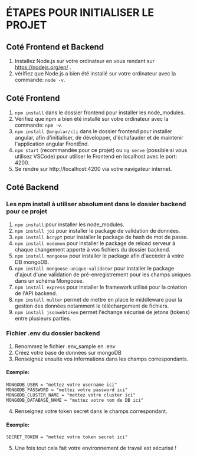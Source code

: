 # ÉTAPES POUR INITIALISER LE PROJET

## Coté Frontend et Backend

1. Installez Node.js sur votre ordinateur en vous rendant sur https://nodejs.org/en/ .
2. vérifiez que Node.js a bien été installé sur votre ordinateur avec la commande: `node -v`.  

## Coté Frontend

1. `npm install` dans le dossier frontend pour installer les node_modules.
2. Vérifiez que npm a bien été installé sur votre ordinateur avec la commande: `npm -v`.
3. `npm install @angular/cli` dans le dossier frontend pour installer angular, afin d'initialiser, de développer, d'échafauder et de maintenir l'application angular FrontEnd.
4. `npm start` (recommandée pour ce projet) ou `ng serve` (possible si vous utilisez VSCode) pour utiliser le Frontend en localhost avec le port: 4200. 
5. Se rendre sur http://localhost:4200 via votre navigateur internet.

## Coté Backend

### Les npm install à utiliser absolument dans le dossier backend pour ce projet

1. `npm install` pour installer les node_modules. 
2. `npm install joi` pour installer le package de validation de données. 
3. `npm install bcrypt` pour installer le package de hash de mot de passe.
4. `npm install nodemon` pour installer le package de reload serveur à chaque changement apporté à vos fichiers du dossier backend.
5. `npm install mongoose` pour installer le package afin d'accèder à votre DB mongoDB.
6. `npm install mongoose-unique-validator` pour installer le package d'ajout d'une validation de pré-enregistrement pour les champs uniques dans un schéma Mongoose.
7. `npm install express` pour installer le framework utilisé pour la création de l'API backend. 
8. `npm install multer` permet de mettre en place le middleware pour la gestion des données notamment le téléchargement de fichiers. 
9. `npm install jsonwebtoken` permet l'échange sécurisé de jetons (tokens) entre plusieurs parties. 

### Fichier .env du dossier backend

1. Renommez le fichier .env_sample en .env 
2. Créez votre base de données sur mongoDB
3. Renseignez ensuite vos informations dans les champs correspondants.

#### Exemple:
`MONGODB_USER = "mettez votre username ici"`  
`MONGODB_PASSWORD = "mettez votre password ici"`  
`MONGODB_CLUSTER_NAME = "mettez votre cluster ici"`  
`MONGODB_DATABASE_NAME = "mettez votre nom de DB ici"`  

4. Renseignez votre token secret dans le champs correspondant. 

#### Exemple:
`SECRET_TOKEN = "mettez votre token secret ici"`

5. Une fois tout cela fait votre environnement de travail est sécurisé !